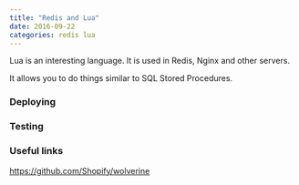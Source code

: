 ```yaml
---
title: "Redis and Lua"
date: 2016-09-22
categories: redis lua
---
```


Lua is an interesting language.  It is used in Redis, Nginx and other servers.  

It allows you to do things similar to SQL Stored Procedures.  

### Deploying


### Testing


### Useful links


https://github.com/Shopify/wolverine